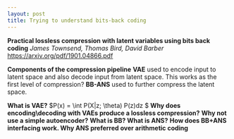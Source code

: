 ```yaml
---
layout: post
title: Trying to understand bits-back coding
---
```

<script id="MathJax-script" async
  src="https://cdn.jsdelivr.net/npm/mathjax@3/es5/tex-mml-chtml.js">
</script>

**Practical lossless compression with latent variables using bits back coding**
*James Townsend, Thomas Bird, David Barber*
https://arxiv.org/pdf/1901.04866.pdf

**Components of the compression pipeline**
**VAE** used to encode input to latent space and also decode input from latent space. This works as the first level of compression?
**BB-ANS** used to further compress the latent space.

**What is VAE?**
$P(x) = \int P(X|z; \theta) P(z)dz $
**Why does encoding\decoding with VAEs produce a lossless compression?**
**Why not use a simple autoencoder?**
**What is BB? What is ANS?**
**How does BB+ANS interfacing work. Why ANS preferred over arithmetic coding**
